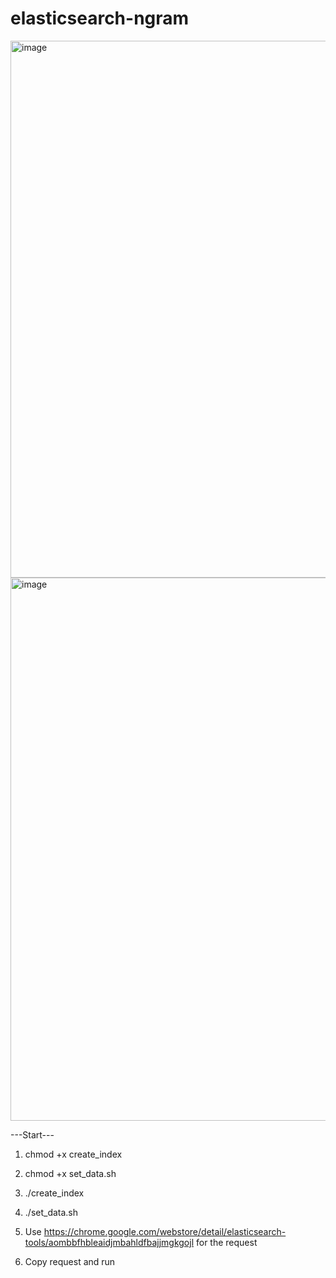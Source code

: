 # elasticsearch-ngram
<img width="859" alt="image" src="https://github.com/danylboiko95/elasticsearch-ngram/assets/44903844/7a4b0a0b-39ed-4ae9-b42e-8607c6f19f4a">
<img width="869" alt="image" src="https://github.com/danylboiko95/elasticsearch-ngram/assets/44903844/4c3ac288-7f8a-4d77-b108-2aed35e24ec9">


---Start---
1. chmod +x create_index
2. chmod +x set_data.sh
3. ./create_index
4. ./set_data.sh

5. Use https://chrome.google.com/webstore/detail/elasticsearch-tools/aombbfhbleaidjmbahldfbajjmgkgojl for the request
6. Copy request and run
